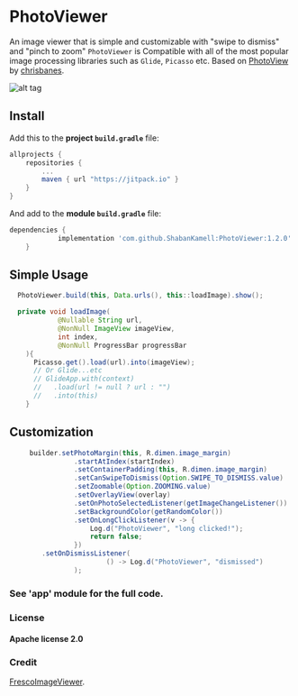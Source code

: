 
# PhotoViewer
An image viewer that is simple and customizable with "swipe to dismiss" and "pinch to zoom" 
`PhotoViewer` is Compatible with all of the most popular image processing libraries such as `Glide`, `Picasso` etc.
Based on [PhotoView](https://github.com/chrisbanes/PhotoView) by [chrisbanes](https://github.com/chrisbanes).

![alt tag](https://github.com/ShabanKamell/PhotoViewer/blob/master/blob/master/raw/demo.gif?raw=true)

## Install
Add this to the **project `build.gradle`** file:
```gradle
allprojects {
    repositories {
        ...
        maven { url "https://jitpack.io" }
    }
}
```

And add to the **module `build.gradle`** file:
```gradle
dependencies {
	        implementation 'com.github.ShabanKamell:PhotoViewer:1.2.0'
	}
```

## Simple Usage
```java
  PhotoViewer.build(this, Data.urls(), this::loadImage).show();

  private void loadImage(
            @Nullable String url,
            @NonNull ImageView imageView,
            int index,
            @NonNull ProgressBar progressBar
    ){
      Picasso.get().load(url).into(imageView);
      // Or Glide...etc
      // GlideApp.with(context)
      //   .load(url != null ? url : "")
      //   .into(this)
    }
```

## Customization
```java
     builder.setPhotoMargin(this, R.dimen.image_margin)
                .startAtIndex(startIndex)
                .setContainerPadding(this, R.dimen.image_margin)
                .setCanSwipeToDismiss(Option.SWIPE_TO_DISMISS.value)
                .setZoomable(Option.ZOOMING.value)
                .setOverlayView(overlay)
                .setOnPhotoSelectedListener(getImageChangeListener())
                .setBackgroundColor(getRandomColor())
                .setOnLongClickListener(v -> {
                    Log.d("PhotoViewer", "long clicked!");
                    return false;
                })
		.setOnDismissListener(
                        () -> Log.d("PhotoViewer", "dismissed")
                );
```

### See 'app' module for the full code.

### License

#### Apache license 2.0

### Credit
 [FrescoImageViewer](https://github.com/stfalcon-studio/FrescoImageViewer).
